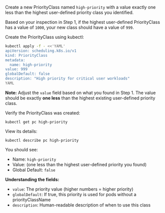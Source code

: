 Create a new PriorityClass named `high-priority` with a value exactly one less than the highest user-defined priority class you identified.

Based on your inspection in Step 1, if the highest user-defined PriorityClass has a value of `1000`, your new class should have a value of `999`.

Create the PriorityClass using kubectl:

```bash
kubectl apply -f - <<'YAML'
apiVersion: scheduling.k8s.io/v1
kind: PriorityClass
metadata:
  name: high-priority
value: 999
globalDefault: false
description: "High priority for critical user workloads"
YAML
```

**Note:** Adjust the `value` field based on what you found in Step 1. The value should be exactly **one less** than the highest existing user-defined priority class.

Verify the PriorityClass was created:

`kubectl get pc high-priority`

View its details:

`kubectl describe pc high-priority`

You should see:
- Name: `high-priority`
- Value: (one less than the highest user-defined priority you found)
- Global Default: `false`

**Understanding the fields:**
- `value`: The priority value (higher numbers = higher priority)
- `globalDefault`: If true, this priority is used for pods without a priorityClassName
- `description`: Human-readable description of when to use this class
